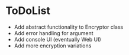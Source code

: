 # ToDoList

* Add abstract functionality to Encryptor class
* Add error handling for argument
* Add console UI (eventually Web UI)
* Add more encryption variations